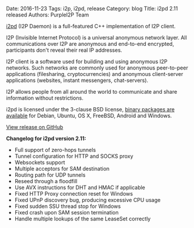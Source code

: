 Date: 2016-11-23
Tags: i2p, i2pd, release
Category: blog
Title: i2pd 2.11 released
Authors: PurpleI2P Team

[i2pd](http://i2pd.website/) (I2P Daemon) is a full-featured C++ implementation of I2P client.

I2P (Invisible Internet Protocol) is a universal anonymous network layer. All communications over I2P are anonymous and end-to-end encrypted, participants don't reveal their real IP addresses.

I2P client is a software used for building and using anonymous I2P networks. Such networks are commonly used for anonymous peer-to-peer applications (filesharing, cryptocurrencies) and anonymous client-server applications (websites, instant messengers, chat-servers).

I2P allows people from all around the world to communicate and share information without restrictions.

i2pd is licensed under the 3-clause BSD license, [binary packages are available](https://github.com/PurpleI2P/i2pd/releases/latest) for Debian, Ubuntu, OS X, FreeBSD, Android and Windows.

[View release on GitHub](https://github.com/PurpleI2P/i2pd/releases/tag/2.11.0)

**Changelog for i2pd version 2.11:**

* Full support of zero-hops tunnels
* Tunnel configuration for HTTP and SOCKS proxy
* Websockets support
* Multiple acceptors for SAM destination
* Routing path for UDP tunnels
* Reseed through a floodfill
* Use AVX instructions for DHT and HMAC if applicable
* Fixed HTTP Proxy connection reset for Windows
* Fixed UPnP discovery bug, producing excessive CPU usage
* Fixed sudden SSU thread stop for Windows
* Fixed crash upon SAM session termination
* Handle multiple lookups of the same LeaseSet correctly


